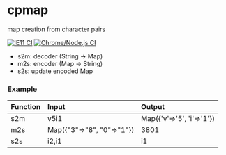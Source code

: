 # cpmap
map creation from character pairs

[![IE11 CI](https://github.com/takanoriyanagitani/cpmap/workflows/IE11%20CI/badge.svg)](https://github.com/takanoriyanagitani/cpmap/actions?query=workflow%3A%22IE11+CI%22)
[![Chrome/Node.js CI](https://github.com/takanoriyanagitani/cpmap/workflows/Chrome/Node.js%20CI/badge.svg)](https://github.com/takanoriyanagitani/cpmap/actions?query=workflow%3A%22Chrome%2FNode.js+CI%22)

* s2m: decoder (String -> Map)
* m2s: encoder (Map    -> String)
* s2s: update encoded Map

### Example

| Function | Input | Output |
|:---------|:------|:-------|
| s2m      | v5i1  | Map({'v'=>'5', 'i'=>'1'}) |
| m2s      | Map({"3"=>"8", "0"=>"1"}) | 3801 |
| s2s      | i2,i1 | i1 |
